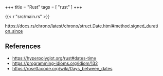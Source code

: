 +++
title = "Rust"
tags = [ "rust" ]
+++

{{< r "src/main.rs" >}}

<https://docs.rs/chrono/latest/chrono/struct.Date.html#method.signed_duration_since>

## References

- <https://hyperpolyglot.org/rust#dates-time>
- <https://programming-idioms.org/idiom/132>
- <https://rosettacode.org/wiki/Days_between_dates>
